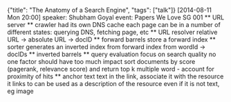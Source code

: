 {"title": "The Anatomy of a Search Engine", "tags": ["talk"]}
[2014-08-11 Mon 20:00]
speaker: Shubham Goyal
event: Papers We Love SG 001
** URL server
** crawler
had its own DNS cache
each page can be in a number of different states: querying DNS, fetching page, etc
** URL resolver
relative URL -> absolute URL -> docID
** forward barrels
store a forward index
** sorter
generates an inverted index from forward index
from wordId -> docIDs
** inverted barrels
** query evaluation
focus on search quality
no one factor should have too much impact
sort documents by score (pagerank, relevance score) and return top k
multiple word - account for proximity of hits
** anchor text
text in the link, associate it with the resource it links to
can be used as a description of the resource even if it is not text, eg image

